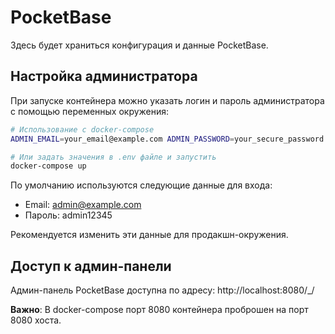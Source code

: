 # PocketBase

Здесь будет храниться конфигурация и данные PocketBase.

## Настройка администратора

При запуске контейнера можно указать логин и пароль администратора с помощью переменных окружения:

```bash
# Использование с docker-compose
ADMIN_EMAIL=your_email@example.com ADMIN_PASSWORD=your_secure_password docker-compose up

# Или задать значения в .env файле и запустить
docker-compose up
```

По умолчанию используются следующие данные для входа:
- Email: admin@example.com
- Пароль: admin12345

Рекомендуется изменить эти данные для продакшн-окружения.

## Доступ к админ-панели

Админ-панель PocketBase доступна по адресу: http://localhost:8080/_/

**Важно**: В docker-compose порт 8080 контейнера проброшен на порт 8080 хоста.
